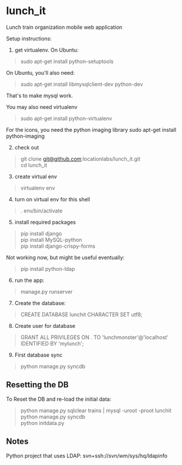 lunch_it
========

Lunch train organization mobile web application

Setup instructions:

1) get virtualenv. On Ubuntu:
> sudo apt-get install python-setuptools

On Ubuntu, you'll also need:
> sudo apt-get install libmysqlclient-dev python-dev  

That's to make mysql work.

You may also need virtualenv
> sudo apt-get install python-virtualenv

For the icons, you need the python imaging library
sudo apt-get install python-imaging

2) check out
> git clone git@github.com:locationlabs/lunch_it.git  
> cd lunch_it

3) create virtual env
> virtualenv env

4) turn on virtual env for this shell
> . env/bin/activate

5) install required packages
> pip install django  
> pip install MySQL-python  
> pip install django-crispy-forms

Not working now, but might be useful eventually:
> pip install python-ldap

6) run the app:
> manage.py runserver

7) Create the database:

> CREATE DATABASE lunchit CHARACTER SET utf8;

8) Create user for database
> GRANT ALL PRIVILEGES ON *.* TO 'lunchmonster'@'localhost' IDENTIFIED BY 'mylunch';

9) First database sync
> python manage.py syncdb

Resetting the DB
----------------

To Reset the DB and re-load the initial data:

> python manage.py sqlclear trains | mysql -uroot -proot lunchit  
> python manage.py syncdb  
> python initdata.py


Notes
-----

Python project that uses LDAP: svn+ssh://svn/wm/sys/hq/ldapinfo
